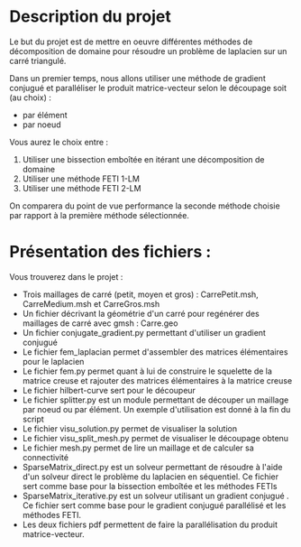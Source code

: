 # Description du projet

Le but du projet est de mettre en oeuvre différentes méthodes de décomposition de domaine
pour résoudre un problème de laplacien sur un carré triangulé.

Dans un premier temps, nous allons utiliser une méthode de gradient conjugué et paralléliser le produit matrice-vecteur
selon le découpage soit (au choix) :

- par élément
- par noeud

Vous aurez le choix entre :

1. Utiliser une bissection emboîtée en itérant une décomposition de domaine
2. Utiliser une méthode FETI 1-LM
3. Utiliser une méthode FETI 2-LM

On comparera du point de vue performance la seconde méthode choisie par rapport à la première méthode sélectionnée.

# Présentation des fichiers :

Vous trouverez dans le projet :

- Trois maillages de carré (petit, moyen et gros) : CarrePetit.msh, CarreMedium.msh et CarreGros.msh
- Un fichier décrivant la géométrie d'un carré pour regénérer des maillages de carré avec gmsh : Carre.geo
- Un fichier conjugate_gradient.py permettant d'utiliser un gradient conjugué
- Le fichier fem_laplacian permet d'assembler des matrices élémentaires pour le laplacien
- Le fichier fem.py permet quant à lui de construire le squelette de la matrice creuse et rajouter des matrices élémentaires à la matrice creuse
- Le fichier hilbert-curve sert pour le découpeur
- Le fichier splitter.py est un module permettant de découper un maillage par noeud ou par élément. Un exemple d'utilisation est donné à la fin du script
- Le fichier visu_solution.py permet de visualiser la solution
- Le fichier visu_split_mesh.py permet de visualiser le découpage obtenu
- Le fichier mesh.py permet de lire un maillage et de calculer sa connectivité
- SparseMatrix_direct.py est un solveur permettant de résoudre à l'aide d'un solveur direct le problème du laplacien en séquentiel. Ce fichier sert comme base pour la bissection emboîtée et les méthodes FETIs
- SparseMatrix_iterative.py est un solveur utilisant un gradient conjugué . Ce fichier sert comme base pour le gradient conjugué parallélisé et les méthodes FETI.
- Les deux fichiers pdf permettent de faire la parallélisation du produit matrice-vecteur.
